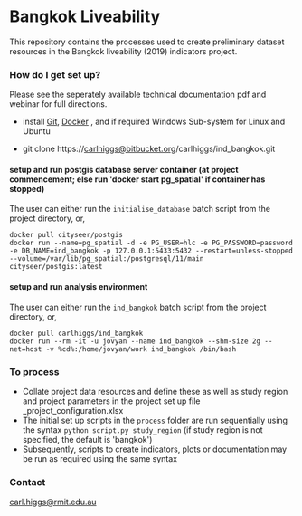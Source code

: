 # Bangkok Liveability #

This repository contains the processes used to create preliminary dataset resources in the Bangkok liveability (2019) indicators project.

### How do I get set up? ###

Please see the seperately available technical documentation pdf and webinar for full directions.

* install [Git](https://git-scm.com/downloads), [Docker](https://www.docker.com/products/docker-desktop) , and if required Windows Sub-system for Linux and Ubuntu

* git clone https://carlhiggs@bitbucket.org/carlhiggs/ind_bangkok.git


#### setup and run postgis database server container (at project commencement; else run 'docker start pg_spatial' if container has stopped) ####

The user can either run the `initialise_database` batch script from the project directory, or,

```
docker pull cityseer/postgis
docker run --name=pg_spatial -d -e PG_USER=hlc -e PG_PASSWORD=password -e DB_NAME=ind_bangkok -p 127.0.0.1:5433:5432 --restart=unless-stopped --volume=/var/lib/pg_spatial:/postgresql/11/main cityseer/postgis:latest
```

#### setup and run analysis environment ####

The user can either run the `ind_bangkok` batch script from the project directory, or,

```
docker pull carlhiggs/ind_bangkok
docker run --rm -it -u jovyan --name ind_bangkok --shm-size 2g --net=host -v %cd%:/home/jovyan/work ind_bangkok /bin/bash 
```

### To process ###

 - Collate project data resources and define these as well as study region and project parameters in the project set up file  _project_configuration.xlsx
 - The initial set up scripts in the `process` folder are run sequentially using the syntax `python script.py study_region` (if study region is not specified, the default is 'bangkok')
 - Subsequently, scripts to create indicators, plots or documentation may be run as required using the same syntax

### Contact ###

carl.higgs@rmit.edu.au
